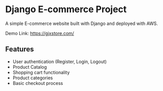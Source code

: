 # Django E-commerce Project

A simple E-commerce website built with Django and deployed with AWS.

Demo Link: <https://gjxstore.com/>

## Features

- User authentication (Register, Login, Logout)
- Product Catalog
- Shopping cart functionality
- Product categories
- Basic checkout process
